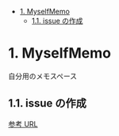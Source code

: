 - [1. MyselfMemo](#1-myselfmemo)
  - [1.1. issue の作成](#11-issue-の作成)


# 1. MyselfMemo

自分用のメモスペース

## 1.1. issue の作成

[参考 URL](https://atmarkit.itmedia.co.jp/ait/articles/2111/05/news022.html)
